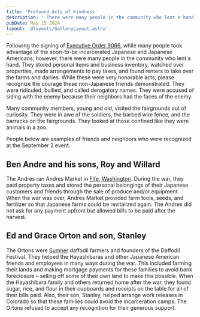 ```yaml
---
title: 'Profound Acts of Kindness'
description: ' There were many people in the community who lent a hand to incarcerated Japanese Americans.'
pubDate: May 15 2024
layout: '@layouts/GalleryLayout.astro'
---
```

Following the signing of [Executive Order 9066](https://www.archives.gov/milestone-documents/executive-order-9066), while many people took advantage of the soon-to-be incarcerated Japanese and 
Japanese Americans; however, there were many people in the community who lent a hand. 
They stored personal items and business inventory, watched over properties, made arrangements to pay taxes, and found 
renters to take over the farms and dairies. While these were very honorable acts, please recognize the courage 
these non-Japanese friends demonstrated.  They were ridiculed, bullied, and called derogatory names. 
 They were accused of siding with the enemy because their neighbors had the faces of the enemy.

Many community members, young and old, visited the fairgrounds out of curiosity.  They were in awe of the soldiers, 
the barbed wire fence, and the barracks on the fairgrounds. They looked at those confined like they were animals in a zoo.​

People below are examples of friends and neighbors who were recognized at the September 2 event.

## Ben Andre and his sons, Roy and Willard

The Andres ran Andres Market in [Fife, Washington](https://en.wikipedia.org/wiki/Fife,_Washington). During the war, they paid property taxes and stored the personal belongings of their Japanese customers and friends through the sale of produce and/or equipment. When the war was over, Andres Market provided farm tools, seeds, and fertilizer so that Japanese farms could be revitalized again. The Andres did not ask for any payment upfront but allowed bills to be paid after the harvest.

## Ed and Grace Orton and son, Stanley

The Ortons were [Sumner](https://en.wikipedia.org/wiki/Sumner,_Washington) daffodil farmers and founders of the Daffodil Festival. They helped the Hayashibaras and other Japanese American friends and employees in many ways during the war. This included farming their lands and making mortgage payments for these families to avoid bank foreclosure – selling off some of their own land to make this possible. When the Hayashibara family and others returned home after the war, they found sugar, rice, and flour in their cupboards and receipts on the table for all of their bills paid. Also, their son, Stanley, helped arrange work releases in Colorado so that these families could avoid the incarceration camps. The Ortons refused to accept any recognition for their generous support.